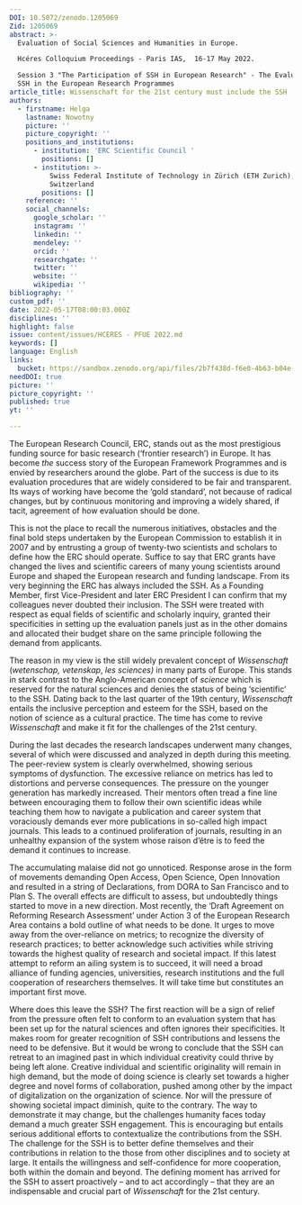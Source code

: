 ```yaml
---
DOI: 10.5072/zenodo.1205069
Zid: 1205069
abstract: >-
  Evaluation of Social Sciences and Humanities in Europe.

  Hcéres Colloquium Proceedings - Paris IAS,  16-17 May 2022. 

  Session 3 "The Participation of SSH in European Research" - The Evaluation of
  SSH in the European Research Programmes
article_title: Wissenschaft for the 21st century must include the SSH
authors:
  - firstname: Helga
    lastname: Nowotny
    picture: ''
    picture_copyright: ''
    positions_and_institutions:
      - institution: 'ERC Scientific Council '
        positions: []
      - institution: >-
          Swiss Federal Institute of Technology in Zürich (ETH Zurich),
          Switzerland
        positions: []
    reference: ''
    social_channels:
      google_scholar: ''
      instagram: ''
      linkedin: ''
      mendeley: ''
      orcid: ''
      researchgate: ''
      twitter: ''
      website: ''
      wikipedia: ''
bibliography: ''
custom_pdf: ''
date: 2022-05-17T08:00:03.000Z
disciplines: ''
highlight: false
issue: content/issues/HCERES - PFUE 2022.md
keywords: []
language: English
links:
  bucket: https://sandbox.zenodo.org/api/files/2b7f438d-f6e0-4b63-b04e-bbbe08e0d1ba
needDOI: true
picture: ''
picture_copyright: ''
published: true
yt: ''

---
```








The European Research Council, ERC, stands out as the most prestigious funding source for basic research (‘frontier research’) in Europe. It has become _the_ success story of the European Framework Programmes and is envied by researchers around the globe. Part of the success is due to its evaluation procedures that are widely considered to be fair and transparent. Its ways of working have become the ‘gold standard’, not because of radical changes, but by continuous monitoring and improving a widely shared, if tacit, agreement of how evaluation should be done.

This is not the place to recall the numerous initiatives, obstacles and the final bold steps undertaken by the European Commission to establish it in 2007 and by entrusting a group of twenty-two scientists and scholars to define how the ERC should operate. Suffice to say that ERC grants have changed the lives and scientific careers of many young scientists around Europe and shaped the European research and funding landscape. From its very beginning the ERC has always included the SSH. As a Founding Member, first Vice-President and later ERC President I can confirm that my colleagues never doubted their inclusion. The SSH were treated with respect as equal fields of scientific and scholarly inquiry, granted their specificities in setting up the evaluation panels just as in the other domains and allocated their budget share on the same principle following the demand from applicants.

The reason in my view is the still widely prevalent concept of _Wissenschaft_ (_wetenschap, vetenskap_, _les sciences)_ in many parts of Europe. This stands in stark contrast to the Anglo-American concept of _science_ which is reserved for the natural sciences and denies the status of being ‘scientific’ to the SSH. Dating back to the last quarter of the 19th century, _Wissenschaft_ entails the inclusive perception and esteem for the SSH, based on the notion of science as a cultural practice. The time has come to revive _Wissenschaft_ and make it fit for the challenges of the 21st century.

During the last decades the research landscapes underwent many changes, several of which were discussed and analyzed in depth during this meeting. The peer-review system is clearly overwhelmed, showing serious symptoms of dysfunction. The excessive reliance on metrics has led to distortions and perverse consequences. The pressure on the younger generation has markedly increased. Their mentors often tread a fine line between encouraging them to follow their own scientific ideas while teaching them how to navigate a publication and career system that voraciously demands ever more publications in so-called high impact journals. This leads to a continued proliferation of journals, resulting in an unhealthy expansion of the system whose raison d’être is to feed the demand it continues to increase.

The accumulating malaise did not go unnoticed. Response arose in the form of movements demanding Open Access, Open Science, Open Innovation and resulted in a string of Declarations, from DORA to San Francisco and to Plan S. The overall effects are difficult to assess, but undoubtedly things started to move in a new direction. Most recently, the ‘Draft Agreement on Reforming Research Assessment’ under Action 3 of the European Research Area contains a bold outline of what needs to be done. It urges to move away from the over-reliance on metrics; to recognize the diversity of research practices; to better acknowledge such activities while striving towards the highest quality of research and societal impact. If this latest attempt to reform an ailing system is to succeed, it will need a broad alliance of funding agencies, universities, research institutions and the full cooperation of researchers themselves. It will take time but constitutes an important first move.

Where does this leave the SSH? The first reaction will be a sign of relief from the pressure often felt to conform to an evaluation system that has been set up for the natural sciences and often ignores their specificities. It makes room for greater recognition of SSH contributions and lessens the need to be defensive. But it would be wrong to conclude that the SSH can retreat to an imagined past in which individual creativity could thrive by being left alone. Creative individual and scientific originality will remain in high demand, but the mode of doing science is clearly set towards a higher degree and novel forms of collaboration, pushed among other by the impact of digitalization on the organization of science. Nor will the pressure of showing societal impact diminish, quite to the contrary. The way to demonstrate it may change, but the challenges humanity faces today demand a much greater SSH engagement. This is encouraging but entails serious additional efforts to contextualize the contributions from the SSH. The challenge for the SSH is to better define themselves and their contributions in relation to the those from other disciplines and to society at large. It entails the willingness and self-confidence for more cooperation, both within the domain and beyond. The defining moment has arrived for the SSH to assert proactively – and to act accordingly – that they are an indispensable and crucial part of _Wissenschaft_ for the 21st century.